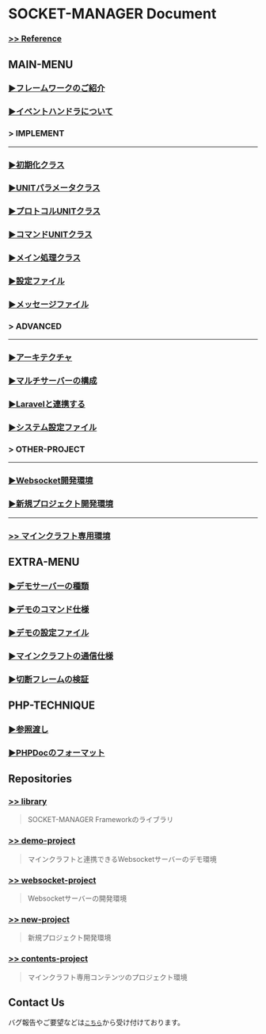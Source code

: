 # SOCKET-MANAGER Document
### <a href="https://socket-manager.github.io/document/reference/index.html" target="_blank">>> Reference</a>

## MAIN-MENU

### <a href="https://socket-manager.github.io/document/" target="_blank">▶フレームワークのご紹介</a>

### <a href="https://socket-manager.github.io/document/event-handler.html" target="_blank">▶イベントハンドラについて</a>

### > IMPLEMENT
---

### <a href="https://socket-manager.github.io/document/init-class.html" target="_blank">▶初期化クラス</a>

### <a href="https://socket-manager.github.io/document/unit-parameter.html" target="_blank">▶UNITパラメータクラス</a>

### <a href="https://socket-manager.github.io/document/protocol-unit.html" target="_blank">▶プロトコルUNITクラス</a>

### <a href="https://socket-manager.github.io/document/command-unit.html" target="_blank">▶コマンドUNITクラス</a>

### <a href="https://socket-manager.github.io/document/main.html" target="_blank">▶メイン処理クラス</a>

### <a href="https://socket-manager.github.io/document/setting.html" target="_blank">▶設定ファイル</a>

### <a href="https://socket-manager.github.io/document/message.html" target="_blank">▶メッセージファイル</a>

### > ADVANCED
---

### <a href="https://socket-manager.github.io/document/architecture.html" target="_blank">▶アーキテクチャ</a>

### <a href="https://socket-manager.github.io/document/multi-server.html" target="_blank">▶マルチサーバーの構成</a>

### <a href="https://socket-manager.github.io/document/laravel.html" target="_blank">▶Laravelと連携する</a>

### <a href="https://socket-manager.github.io/document/system-setting.html" target="_blank">▶システム設定ファイル</a>

### > OTHER-PROJECT
---

### <a href="https://socket-manager.github.io/document/websocket.html" target="_blank">▶Websocket開発環境</a>

### <a href="https://socket-manager.github.io/document/new-project.html" target="_blank">▶新規プロジェクト開発環境</a>

---
### <a href="https://socket-manager.github.io/document/minecraft-contents/" target="_blank">>> マインクラフト専用環境</a>

## EXTRA-MENU

### <a href="https://socket-manager.github.io/document/extra-demo.html" target="_blank">▶デモサーバーの種類</a>

### <a href="https://socket-manager.github.io/document/extra-demo-command.html" target="_blank">▶デモのコマンド仕様</a>

### <a href="https://socket-manager.github.io/document/extra-demo-setting.html" target="_blank">▶デモの設定ファイル</a>

### <a href="https://socket-manager.github.io/document/extra-minecraft.html" target="_blank">▶マインクラフトの通信仕様</a>

### <a href="https://socket-manager.github.io/document/extra-close-frame.html" target="_blank">▶切断フレームの検証</a>

## PHP-TECHNIQUE

### <a href="https://socket-manager.github.io/document/php-pass-by-reference.html" target="_blank">▶参照渡し</a>

### <a href="https://socket-manager.github.io/document/php-phpdoc.html" target="_blank">▶PHPDocのフォーマット</a>

## Repositories

### <a href="https://github.com/socket-manager/library/" target="_blank">>> library</a>
> SOCKET-MANAGER Frameworkのライブラリ

### <a href="https://github.com/socket-manager/demo-project/" target="_blank">>> demo-project</a>
> マインクラフトと連携できるWebsocketサーバーのデモ環境

### <a href="https://github.com/socket-manager/websocket-project/" target="_blank">>> websocket-project</a>
> Websocketサーバーの開発環境

### <a href="https://github.com/socket-manager/new-project/" target="_blank">>> new-project</a>
> 新規プロジェクト開発環境

### <a href="https://github.com/socket-manager/contents-project/" target="_blank">>> contents-project</a>
> マインクラフト専用コンテンツのプロジェクト環境

## Contact Us

バグ報告やご要望などは<a href="mailto:lib.tech.engineer@gmail.com">`こちら`</a>から受け付けております。
